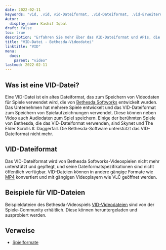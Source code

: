 ```yaml
---
date: 2022-02-11
keywords: "vid, .vid, vid-Dateiformat, .vid-Dateiformat, .vid-Erweiterung, vid-Erweiterung, vid-Videoformat, vid-DVD-Dateien"
Autor:
  display_name: Kashif Iqbal
draft: false
toc: true
description: "Erfahren Sie mehr über das VID-Dateiformat und APIs, die VID-Dateien erstellen und öffnen können."
title: "VID-Datei - Bethesda-Videodatei"
linktitle: "VID"
menu:
  docs:
    parent: "video"
lastmod: 2022-02-11
---
```


## Was ist eine VID-Datei? ##

Eine VID-Datei ist ein altes Dateiformat, das zum Speichern von Videodaten für Spiele verwendet wird, die von [Bethesda Softworks](https://bethesda.net/en/dashboard) entwickelt wurden. Das Unternehmen hat mehrere Spiele entwickelt und das VID-Dateiformat zum Speichern von Spielaufzeichnungen verwendet. Diese können neben Video auch Audiodaten zum Spiel speichern. Einige der berühmten Spiele von Bethesda, die das VID-Dateiformat verwenden, sind Skynet und The Elder Scrolls II: Daggerfall. Die Bethesda-Software unterstützt das VID-Dateiformat nicht mehr.

## VID-Dateiformat

Das VID-Dateiformat wird von Bethesda Softworks-Videospielen nicht mehr unterstützt und gepflegt, und seine Dateiformatspezifikationen sind nicht öffentlich verfügbar. VID-Dateien können in andere gängige Formate wie [MP4](/de/video/mp4/) konvertiert und mit gängigen Videoplayern wie VLC geöffnet werden.

## Beispiele für VID-Dateien

Beispieldateien des Bethesda-Videospiels [VID-Videodateien](http://samples.mplayerhq.hu/game-formats/bethsoft-vid/) sind von der Spiele-Community erhältlich. Diese können heruntergeladen und ausprobiert werden.

## Verweise ##

- [Spielformate](http://samples.mplayerhq.hu/game-formats/bethsoft-vid/)

